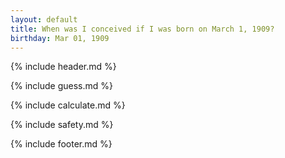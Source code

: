 ```yaml
---
layout: default
title: When was I conceived if I was born on March 1, 1909?
birthday: Mar 01, 1909
---
```


{% include header.md %}

{% include guess.md %}

{% include calculate.md %}

{% include safety.md %}

{% include footer.md %}



